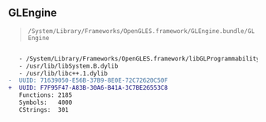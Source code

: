 ## GLEngine

> `/System/Library/Frameworks/OpenGLES.framework/GLEngine.bundle/GLEngine`

```diff

   - /System/Library/Frameworks/OpenGLES.framework/libGLProgrammability.dylib
   - /usr/lib/libSystem.B.dylib
   - /usr/lib/libc++.1.dylib
-  UUID: 71639050-E56B-37B9-8E0E-72C72620C50F
+  UUID: F7F95F47-A83B-30A6-B41A-3C7BE26553C8
   Functions: 2185
   Symbols:   4000
   CStrings:  301

```
